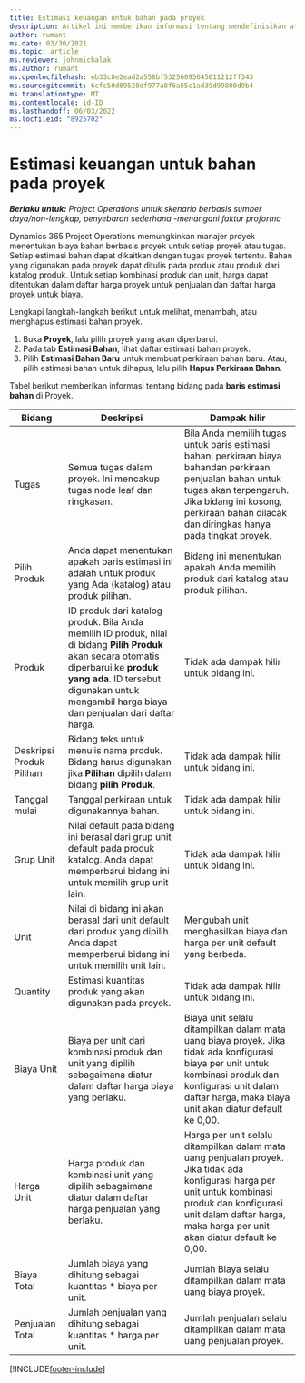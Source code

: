 ```yaml
---
title: Estimasi keuangan untuk bahan pada proyek
description: Artikel ini memberikan informasi tentang mendefinisikan atau memperkirakan bahan berbasis proyek.
author: rumant
ms.date: 03/30/2021
ms.topic: article
ms.reviewer: johnmichalak
ms.author: rumant
ms.openlocfilehash: eb33c8e2ead2a558bf53256095645011212ff343
ms.sourcegitcommit: 6cfc50d89528df977a8f6a55c1ad39d99800d9b4
ms.translationtype: MT
ms.contentlocale: id-ID
ms.lasthandoff: 06/03/2022
ms.locfileid: "8925702"
---
```

# <a name="financial-estimates-for-materials-on-projects"></a>Estimasi keuangan untuk bahan pada proyek

_**Berlaku untuk:** Project Operations untuk skenario berbasis sumber daya/non-lengkap, penyebaran sederhana -menangani faktur proforma_

Dynamics 365 Project Operations memungkinkan manajer proyek menentukan biaya bahan berbasis proyek untuk setiap proyek atau tugas. Setiap estimasi bahan dapat dikaitkan dengan tugas proyek tertentu. Bahan yang digunakan pada proyek dapat ditulis pada produk atau produk dari katalog produk. Untuk setiap kombinasi produk dan unit, harga dapat ditentukan dalam daftar harga proyek untuk penjualan dan daftar harga proyek untuk biaya.  

Lengkapi langkah-langkah berikut untuk melihat, menambah, atau menghapus estimasi bahan proyek.

1. Buka **Proyek**, lalu pilih proyek yang akan diperbarui.
2. Pada tab **Estimasi Bahan**, lihat daftar estimasi bahan proyek.
3. Pilih **Estimasi Bahan Baru** untuk membuat perkiraan bahan baru. Atau, pilih estimasi bahan untuk dihapus, lalu pilih **Hapus Perkiraan Bahan**.

Tabel berikut memberikan informasi tentang bidang pada **baris estimasi bahan** di Proyek. 

| **Bidang** | **Deskripsi** | **Dampak hilir** |
| --- | --- | --- |
| Tugas | Semua tugas dalam proyek. Ini mencakup tugas node leaf dan ringkasan. | Bila Anda memilih tugas untuk baris estimasi bahan, perkiraan biaya bahandan perkiraan penjualan bahan untuk tugas akan terpengaruh. Jika bidang ini kosong, perkiraan bahan dilacak dan diringkas hanya pada tingkat proyek. |
| Pilih Produk |  Anda dapat menentukan apakah baris estimasi ini adalah untuk produk yang Ada (katalog) atau produk pilihan. | Bidang ini menentukan apakah Anda memilih produk dari katalog atau produk pilihan. |
| Produk | ID produk dari katalog produk. Bila Anda memilih ID produk, nilai di bidang **Pilih Produk** akan secara otomatis diperbarui ke **produk yang ada**. ID tersebut digunakan untuk mengambil harga biaya dan penjualan dari daftar harga. | Tidak ada dampak hilir untuk bidang ini. |
| Deskripsi Produk Pilihan | Bidang teks untuk menulis nama produk. Bidang harus digunakan jika **Pilihan** dipilih dalam bidang **pilih Produk**.| Tidak ada dampak hilir untuk bidang ini. |
| Tanggal mulai | Tanggal perkiraan untuk digunakannya bahan. | Tidak ada dampak hilir untuk bidang ini. |
| Grup Unit | Nilai default pada bidang ini berasal dari grup unit default pada produk katalog. Anda dapat memperbarui bidang ini untuk memilih grup unit lain. | Tidak ada dampak hilir untuk bidang ini. |
| Unit | Nilai di bidang ini akan berasal dari unit default dari produk yang dipilih. Anda dapat memperbarui bidang ini untuk memilih unit lain. | Mengubah unit menghasilkan biaya dan harga per unit default yang berbeda. |
| Quantity | Estimasi kuantitas produk yang akan digunakan pada proyek. | Tidak ada dampak hilir untuk bidang ini. |
| Biaya Unit | Biaya per unit dari kombinasi produk dan unit yang dipilih sebagaimana diatur dalam daftar harga biaya yang berlaku. | Biaya unit selalu ditampilkan dalam mata uang biaya proyek. Jika tidak ada konfigurasi biaya per unit untuk kombinasi produk dan konfigurasi unit dalam daftar harga, maka biaya unit akan diatur default ke 0,00. |
| Harga Unit | Harga produk dan kombinasi unit yang dipilih sebagaimana diatur dalam daftar harga penjualan yang berlaku. | Harga per unit selalu ditampilkan dalam mata uang penjualan proyek. Jika tidak ada konfigurasi harga per unit untuk kombinasi produk dan konfigurasi unit dalam daftar harga, maka harga per unit akan diatur default ke 0,00.|
| Biaya Total | Jumlah biaya yang dihitung sebagai kuantitas \* biaya per unit.| Jumlah Biaya selalu ditampilkan dalam mata uang biaya proyek. |
| Penjualan Total | Jumlah penjualan yang dihitung sebagai kuantitas \* harga per unit. | Jumlah penjualan selalu ditampilkan dalam mata uang penjualan proyek. |


[!INCLUDE[footer-include](../includes/footer-banner.md)]
